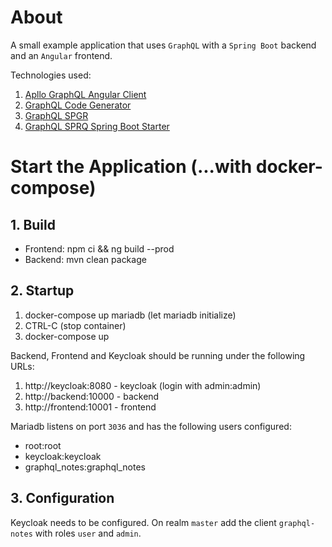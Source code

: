 # About

A small example application that uses `GraphQL` with a `Spring Boot` backend and an `Angular` frontend.

Technologies used:
1. [Apllo GraphQL Angular Client](https://www.apollographql.com/docs/angular/)
2. [GraphQL Code Generator](https://graphql-code-generator.com/)
3. [GraphQL SPGR](https://github.com/leangen/graphql-spqr)
4. [GraphQL SPRQ Spring Boot Starter](https://github.com/leangen/graphql-spqr-spring-boot-starter)

# Start the Application (...with docker-compose)
## 1. Build

- Frontend: npm ci && ng build --prod
- Backend: mvn clean package

## 2. Startup

1. docker-compose up mariadb (let mariadb initialize)
2. CTRL-C (stop container)
3. docker-compose up

Backend, Frontend and Keycloak should be running under the following URLs:
1. http://keycloak:8080 - keycloak (login with admin:admin)
2. http://backend:10000 - backend
3. http://frontend:10001 - frontend

Mariadb listens on port `3036` and has the following users configured:
- root:root
- keycloak:keycloak
- graphql_notes:graphql_notes


## 3. Configuration

Keycloak needs to be configured. On realm `master` add the client `graphql-notes` with roles `user` and `admin`.
